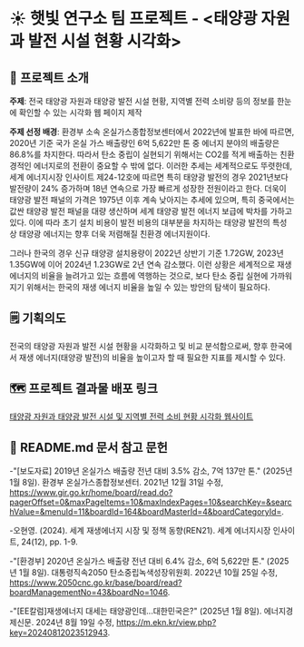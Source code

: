 # :sunny: 햇빛 연구소 팀 프로젝트 - <태양광 자원과 발전 시설 현황 시각화>

## 💭 프로젝트 소개 

**주제**: 전국 태양광 자원과 태양광 발전 시설 현황, 지역별 전력 소비량 등의 정보를 한눈에 확인할 수 있는 시각화 웹 페이지 제작

**주제 선정 배경**: 환경부 소속 온실가스종합정보센터에서 2022년에 발표한 바에 따르면, 2020년 기준 국가 온실 가스 배출량인 6억 5,622만 톤 중 에너지 분야의 배출량은 86.8%를 차지한다.
따라서 탄소 중립이 실현되기 위해서는 CO2를 적게 배출하는 친환경적인 에너지로의 전환이 중요할 수 밖에 없다.
이러한 추세는 세계적으로도 뚜렷한데, 세계 에너지시장 인사이트 제24-12호에 따르면 특히 태양광 발전의 경우 2021년보다 발전량이 24% 증가하며 18년 연속으로 가장 빠르게 성장한 전원이라고 한다.
더욱이 태양광 발전 패널의 가격은 1975년 이후 계속 낮아지는 추세에 있으며, 특히 중국에서는 값싼 태양광 발전 패널을 대량 생산하며 세계 태양광 발전 에너지 보급에 박차를 가하고 있다.
이에 따라 초기 설치 비용이 발전 비용의 대부분을 차지하는 태양광 발전의 특성 상 태양광 에너지는 향후 더욱 저렴해질 친환경 에너지원이다.

그러나 한국의 경우 신규 태양광 설치용량이 2022년 상반기 기준 1.72GW, 2023년 1.35GW에 이어 2024년 1.23GW로 2년 연속 감소했다. 이런 상황은 세계적으로 재생 에너지의 비율을 늘려가고 있는 흐름에 역행하는 것으로, 보다 탄소 중립 실현에 가까워지기 위해서는 한국의 재생 에너지 비율을 높일 수 있는 방안의 탐색이 필요하다. 

## 🗒️ 기획의도 
전국의 태양광 자원과 발전 시설 현황을 시각화하고 및 비교 분석함으로써, 향후 한국에서 재생 에너지(태양광 발전)의 비율을 높이고자 할 때 필요한 지표를 제시할 수 있다.

## 🗺️ 프로젝트 결과물 배포 링크   
[태양광 자원과 태양광 발전 시설 및 지역별 전력 소비 현황 시각화 웹사이트](https://dowill-hob.github.io/solar_power_map/)



## 📖 README.md 문서 참고 문헌
-"[보도자료] 2019년 온실가스 배출량 전년 대비 3.5% 감소, 7억 137만 톤." (2025년 1월 8일). 환경부 온실가스종합정보센터. 2021년 12월 31일 수정, https://www.gir.go.kr/home/board/read.do?pagerOffset=0&maxPageItems=10&maxIndexPages=10&searchKey=&searchValue=&menuId=11&boardId=164&boardMasterId=4&boardCategoryId=.

-오현영. (2024). 세계 재생에너지 시장 및 정책 동향(REN21). 세계 에너지시장 인사이트, 24(12), pp. 1-9.

-"[환경부] 2020년 온실가스 배출량 전년 대비 6.4% 감소, 6억 5,622만 톤." (2025년 1월 8일). 대통령직속2050 탄소중립녹색성장위원회. 2022년 10월 25일 수정, https://www.2050cnc.go.kr/base/board/read?boardManagementNo=43&boardNo=1046.

-"[EE칼럼]재생에너지 대세는 태양광인데...대한민국은?" (2025년 1월 8일). 에너지경제신문. 2024년 8월 19일 수정, https://m.ekn.kr/view.php?key=20240812023512943.
